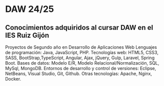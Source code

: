 # DAW 24/25
## Conocimientos adquiridos al cursar DAW en el IES Ruiz Gijón
Proyectos de Segundo año en Desarrollo de Aplicaciones Web
Lenguajes de programación: Java, JavaScript, PHP.
Tecnologías web: HTML5, CSS3, SASS, BootStrap,TypeScript, Angular, Ajax, jQuery, Gulp, Laravel, Spring Boot.
Bases de datos: Modelo E/R, Modelo Relacional/Normalización, SQL, MySql, MongoDB.
Entornos de desarrollo y control de versiones: Eclipse, NetBeans, Visual Studio, Git, Github.
Otras tecnologías: Apache, Nginx, Docker.
